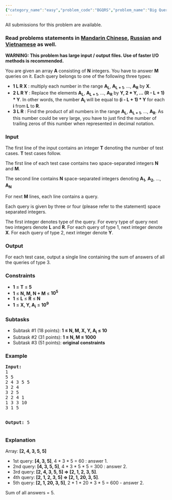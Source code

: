 ```yaml
---
{"category_name":"easy","problem_code":"BGQRS","problem_name":"Big Queries","languages_supported":{"0":"ADA","1":"ASM","2":"BASH","3":"BF","4":"C","5":"C99 strict","6":"CAML","7":"CLOJ","8":"CLPS","9":"CPP 4.3.2","10":"CPP 4.9.2","11":"CPP14","12":"CS2","13":"D","14":"ERL","15":"FORT","16":"FS","17":"GO","18":"HASK","19":"ICK","20":"ICON","21":"JAVA","22":"JS","23":"LISP clisp","24":"LISP sbcl","25":"LUA","26":"NEM","27":"NICE","28":"NODEJS","29":"PAS fpc","30":"PAS gpc","31":"PERL","32":"PERL6","33":"PHP","34":"PIKE","35":"PRLG","36":"PYPY","37":"PYTH","38":"PYTH 3.4","39":"RUBY","40":"SCALA","41":"SCM chicken","42":"SCM guile","43":"SCM qobi","44":"ST","45":"TCL","46":"TEXT","47":"WSPC"},"max_timelimit":1,"source_sizelimit":50000,"problem_author":"antoniuk1","problem_tester":"alex_2oo8","date_added":"27-01-2015","tags":{"0":"antoniuk1","1":"chasethered"},"editorial_url":"https://discuss.codechef.com/problems/BGQRS","time":{"view_start_date":1476696600,"submit_start_date":1476696600,"visible_start_date":1476696600,"end_date":1735669800},"layout":"problem"}
---
```

<span class="solution-visible-txt">All submissions for this problem are available.</span><h3> Read problems statements in <a target="_blank" href="http://www.codechef.com/download/translated/OCT16/mandarin/BGQRS.pdf">Mandarin Chinese</a>, <a target="_blank" href="http://www.codechef.com/download/translated/OCT16/russian/BGQRS.pdf">Russian</a> and <a target="_blank" href="http://www.codechef.com/download/translated/OCT16/vietnamese/BGQRS.pdf">Vietnamese</a> as well.</h3>

<p><b>WARNING: This problem has large input / output files. Use of faster I/O methods is recommended.</b></p>
<p>You are given an array <b>A</b> consisting of <b>N</b> integers. You have to answer <b>M</b> queries on it. Each query belongs to one of the following three types:</p>
<ul>
<li><b>1 L R X</b> : multiply each number in the range <b>A<sub>L</b>, <b>A<sub>L + 1</b>, ..., <b>A<sub>R</b></sub></b> by <b>X</b>.</li>
<li><b>2 L R Y</b> : Replace the elements <b>A<sub>L</b>, <b>A<sub>L + 1</b>, ..., <b>A<sub>R</b></sub></b> by <b>Y, 2 * Y, ... (R - L + 1) * Y</b>. In other words, the number <b>A<sub>i</sub></b> will be equal to <b>(i - L + 1) * Y</b> for each <b>i</b> from <b>L</b> to <b>R</b>.</li>
<li><b>3 L R</b> : Find the product of all numbers in the range <b>A<sub>L</b>, <b>A<sub>L + 1</b>, ..., <b>A<sub>R</b></sub></b>. As this number could be very large, you have to just find the number of trailing zeros of this number when represented in decimal notation.</li>
</ul>

<h3>Input</h3>
<p>The first line of the input contains an integer <b>T</b> denoting the number of test cases. <b>T</b> test cases follow.</p>
<p>The first line of each test case contains two space-separated integers <b>N</b> and <b>M</b>.</p>
<p>The second line contains <b>N</b> space-separated integers denoting <b>A<sub>1</sub></b>, <b>A<sub>2</sub></b>, ..., <b>A<sub>N</sub></b></p>
<p>For next <b>M</b> lines, each line contains a query.<sub></sub></p>
<p>Each query is given by three or four (please refer to the statement) space separated integers.<sub></sub></p>
<p>The first integer denotes type of the query. For every type of query next two integers denote <b>L</b> and <b>R</b>. For each query of type 1, next integer denote <b>X</b>. For each query of type 2, next integer denote <b>Y</b>.</p>

<h3>Output</h3>
<p>For each test case, output a single line containing the sum of answers of all the queries of type 3.</p>

<h3>Constraints</h3>
<ul>
<li><b>1</b> ≤ <b>T</b> ≤ <b>5</b></li>
<li><b>1</b> ≤ <b>N, M, N + M </b> ≤ <b>10<sup>5</sup></b></li>
<li><b>1</b> ≤ <b>L</b> ≤ <b>R</b> ≤ <b>N</b><sup></li>
<li><b>1</b> ≤ <b>X, Y, A<sub>i</sub></b> ≤ <b>10<sup>9</sup></b></li>
</ul>

<h3>Subtasks</h3>
<ul>
<li>Subtask #1 (18 points): <b>1 ≤ <b>N, M, X, Y, A<sub>i</sub></b> ≤ 10</b></li>
<li>Subtask #2 (31 points): <b>1 ≤ <b>N, M</b> ≤ 1000</b></li>
<li>Subtask #3 (51 points): <b>original constraints</b></li>
</ul>

<h3>Example</h3>
<pre><b>Input:</b>
1
5 5
2 4 3 5 5
3 2 4
3 2 5
2 2 4 1
1 3 3 10
3 1 5

<b>Output:</b>
5
</pre>

<h3>Explanation</h3>
<p>Array: <b>[2, 4, 3, 5, 5]</b></p>
<ul>
<li>1st query: <b>[4, 3, 5]</b>, 4 * 3 * 5 = 60 : answer 1.</li>
<li>2nd query: <b>[4, 3, 5, 5]</b>, 4 * 3 * 5 * 5 = 300 : answer 2.</li>
<li>3rd query: <b>[2, 4, 3, 5, 5] => [2, 1, 2, 3, 5]</b>.</li>
<li>4th query: <b>[2, 1, 2, 3, 5] => [2, 1, 20, 3, 5]</b>.</li>
<li>5th query: <b>[2, 1, 20, 3, 5]</b>, 2 * 1 * 20 * 3 * 5 = 600 - answer 2.</li>
</ul>
<p>Sum of all answers = 5.</p>
